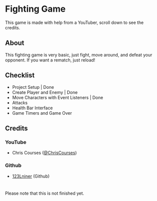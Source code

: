 # Fighting Game
This game is made with help from a YouTuber, scroll down to see the credits.
## About
This fighting game is very basic, just fight, move around, and defeat your opponent. If you want a rematch, just reload!
## Checklist
- Project Setup | Done
- Create Player and Enemy | Done
- Move Characters with Event Listeners | Done
- Attacks
- Health Bar Interface
- Game Timers and Game Over
## Credits
### YouTube
- Chris Courses (<a href="https://www.youtube.com/@chriscourses/" target="_blank">@ChrisCourses</a>)
### Github
- <a href ="https://github.com/123Lniner" target="_blank">123Lniner</a>&nbsp;(Github)
#
Please note that this is not finished yet.
